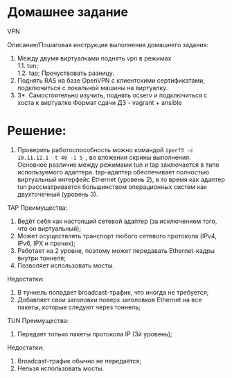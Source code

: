 # Домашнее задание
VPN

Описание/Пошаговая инструкция выполнения домашнего задания:
1. Между двумя виртуалками поднять vpn в режимах  
1.1. tun;  
1.2. tap; Прочуствовать разницу.
2. Поднять RAS на базе OpenVPN с клиентскими сертификатами, подключиться с локальной машины на виртуалку. 
3. 3*. Самостоятельно изучить, поднять ocserv и подключиться с хоста к виртуалке Формат сдачи ДЗ - vagrant + ansible

# Решение:
1. Проверить работоспособность можно командой ```iperf3 -c 10.11.12.1 -t 40 -i 5 ```, во вложении скрины выполнения.  
Основное различие между режимами tun и tap заключается в типе используемого адаптера. tap-адаптер обеспечивает полностью виртуальный интерфейс Ethernet (уровень 2), в то время как адаптер tun рассматривается большинством операционных систем как двухточечный (уровень 3).

TAP
Преимущества:

1. Ведёт себя как настоящий сетевой адаптер (за исключением того, что он виртуальный);
2. Может осуществлять транспорт любого сетевого протокола (IPv4, IPv6, IPX и прочих);
3. Работает на 2 уровне, поэтому может передавать Ethernet-кадры внутри тоннеля;
4. Позволяет использовать мосты.   

Недостатки:

1. В туннель попадает broadcast-трафик, что иногда не требуется;
2. Добавляет свои заголовки поверх заголовков Ethernet на все пакеты, которые следуют через тоннель;

TUN
Преимущества:

1. Передает только пакеты протокола IP (3й уровень);  

Недостатки:

1. Broadcast-трафик обычно не передаётся;
2. Нельзя использовать мосты.
